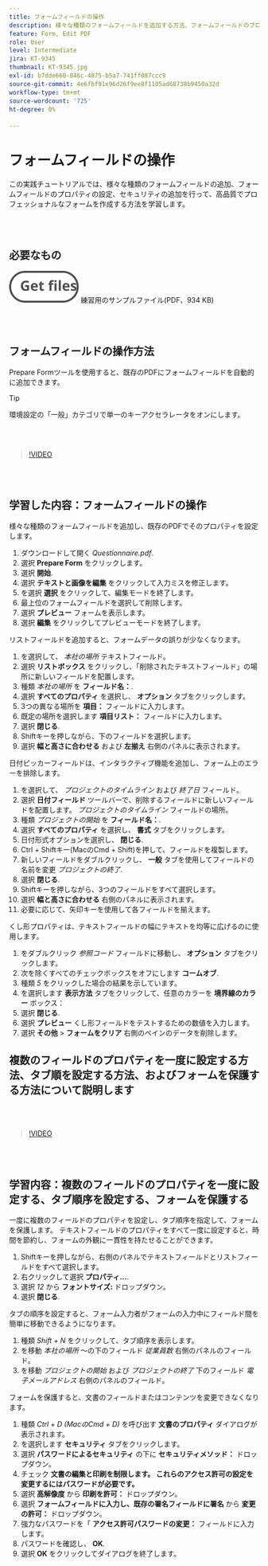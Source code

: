 ```yaml
---
title: フォームフィールドの操作
description: 様々な種類のフォームフィールドを追加する方法、フォームフィールドのプロパティを設定する方法、セキュリティを追加して高品質でプロフェッショナルなフォームを作成する方法について説明します
feature: Form, Edit PDF
role: User
level: Intermediate
jira: KT-9345
thumbnail: KT-9345.jpg
exl-id: b7dde660-846c-4875-b5a7-741ff087ccc9
source-git-commit: 4e6fbf91e96d26f9ee8f1105ad68738b9450a32d
workflow-type: tm+mt
source-wordcount: '725'
ht-degree: 0%

---
```


# フォームフィールドの操作

この実践チュートリアルでは、様々な種類のフォームフィールドの追加、フォームフィールドのプロパティの設定、セキュリティの追加を行って、高品質でプロフェッショナルなフォームを作成する方法を学習します。

<br> 

## 必要なもの

[![ファイルを取得](../assets/Getfiles.svg)](../assets/Questionnaire.pdf)
練習用のサンプルファイル(PDF、934 KB)

<br> 

## フォームフィールドの操作方法

Prepare Formツールを使用すると、既存のPDFにフォームフィールドを自動的に追加できます。

>[!TIP]
>
>環境設定の「一般」カテゴリで単一のキーアクセラレータをオンにします。

<br> 

>[!VIDEO](https://video.tv.adobe.com/v/340084?quality=12&learn=on&hidetitle=true)

<br> 

## 学習した内容：フォームフィールドの操作

様々な種類のフォームフィールドを追加し、既存のPDFでそのプロパティを設定します。

1. ダウンロードして開く *Questionnaire.pdf*.
1. 選択 **Prepare Form** をクリックします。
1. 選択 **開始**.
1. 選択 **テキストと画像を編集** をクリックして入力ミスを修正します。
1. を選択 **選択** をクリックして、編集モードを終了します。
1. 最上位のフォームフィールドを選択して削除します。
1. 選択 **プレビュー** フォームを表示します。
1. 選択 **編集** をクリックしてプレビューモードを終了します。

リストフィールドを追加すると、フォームデータの誤りが少なくなります。

1. を選択して、 *本社の場所* テキストフィールド。
1. 選択 **リストボックス** をクリックし、「削除されたテキストフィールド」の場所に新しいフィールドを配置します。
1. 種類 *本社の場所* を **フィールド名：**.
1. 選択 **すべてのプロパティ** を選択し、 **オプション** タブをクリックします。
1. 3つの異なる場所を **項目：** フィールドに入力します。
1. 既定の場所を選択します **項目リスト：** フィールドに入力します。
1. 選択 **閉じる**.
1. Shiftキーを押しながら、下のフィールドを選択します。
1. 選択 **幅と高さに合わせる** および **左揃え** 右側のパネルに表示されます。

日付ピッカーフィールドは、インタラクティブ機能を追加し、フォーム上のエラーを排除します。

1. を選択して、 *プロジェクトのタイムライン* および *終了日* フィールド。
1. 選択 **日付フィールド** ツールバーで、削除するフィールドに新しいフィールドを配置します。 *プロジェクトのタイムライン* フィールドの場所。
1. 種類 *プロジェクトの開始* を **フィールド名：**.
1. 選択 **すべてのプロパティ** を選択し、 **書式** タブをクリックします。
1. 日付形式オプションを選択し、 **閉じる**.
1. Ctrl + Shiftキー(MacのCmd + Shift)を押して、フィールドを複製します。
1. 新しいフィールドをダブルクリックし、 **一般** タブを使用してフィールドの名前を変更 *プロジェクトの終了*.
1. 選択 **閉じる**.
1. Shiftキーを押しながら、3つのフィールドをすべて選択します。
1. 選択 **幅と高さに合わせる** 右側のパネルに表示されます。
1. 必要に応じて、矢印キーを使用して各フィールドを揃えます。

くし形プロパティは、テキストフィールドの幅にテキストを均等に広げるのに使用します。

1. をダブルクリック *参照コード* フィールドに移動し、 **オプション** タブをクリックします。
1. 次を除くすべてのチェックボックスをオフにします **コームオブ**.
1. 種類 *5* をクリックした場合の結果を示しています。
1. を選択します **表示方法** タブをクリックして、任意のカラーを **境界線のカラー** ボックス：
1. 選択 **閉じる**.
1. 選択 **プレビュー** くし形フィールドをテストするための数値を入力します。
1. 選択 **その他** > **フォームをクリア** 右側のペインのデータを削除します。

## 複数のフィールドのプロパティを一度に設定する方法、タブ順を設定する方法、およびフォームを保護する方法について説明します

<br> 

>[!VIDEO](https://video.tv.adobe.com/v/340096?hidetitle=true)

<br> 

## 学習内容：複数のフィールドのプロパティを一度に設定する、タブ順序を設定する、フォームを保護する

一度に複数のフィールドのプロパティを設定し、タブ順序を指定して、フォームを保護します。 テキストフィールドのプロパティをすべて一度に設定すると、時間を節約し、フォームの外観に一貫性を持たせることができます。

1. Shiftキーを押しながら、右側のパネルでテキストフィールドとリストフィールドをすべて選択します。
1. 右クリックして選択 **プロパティ…**.
1. 選択 *12* から **フォントサイズ:** ドロップダウン。
1. 選択 **閉じる**.

タブの順序を設定すると、フォーム入力者がフォームの入力中にフィールド間を簡単に移動できるようになります。

1. 種類 *Shift + N* をクリックして、タブ順序を表示します。
1. を移動 *本社の場所* ～の下のフィールド *従業員数* 右側のパネルのフィールド。
1. を移動 *プロジェクトの開始* および *プロジェクトの終了* 下のフィールド *電子メールアドレス* 右側のパネルのフィールド。

フォームを保護すると、文書のフィールドまたはコンテンツを変更できなくなります。

1. 種類 *Ctrl + D (MacのCmd + D)* を呼び出す **文書のプロパティ** ダイアログが表示されます。
1. を選択します **セキュリティ** タブをクリックします。
1. 選択 **パスワードによるセキュリティ** の下に **セキュリティメソッド：** ドロップダウン。
1. チェック **文書の編集と印刷を制限します。 これらのアクセス許可の設定を変更するにはパスワードが必要です。**
1. 選択 **高解像度** から **印刷を許可：** ドロップダウン。
1. 選択 **フォームフィールドに入力し、既存の署名フィールドに署名** から **変更の許可：** ドロップダウン。
1. 強力なパスワードを「 **アクセス許可パスワードの変更：** フィールドに入力します。
1. パスワードを確認し、 **OK**.
1. 選択 **OK** をクリックしてダイアログを終了します。
